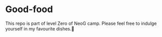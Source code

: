 # Good-food
This repo is part of level Zero of NeoG camp. Please feel free to indulge yourself in my favourite dishes.🍕
